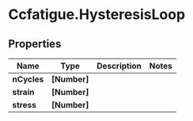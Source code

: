# Ccfatigue.HysteresisLoop

## Properties

| Name        | Type         | Description | Notes |
| ----------- | ------------ | ----------- | ----- |
| **nCycles** | **[Number]** |             |
| **strain**  | **[Number]** |             |
| **stress**  | **[Number]** |             |

